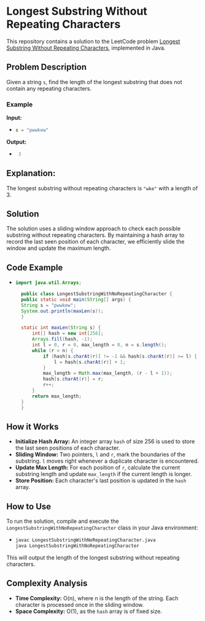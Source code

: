 # Longest Substring Without Repeating Characters


This repository contains a solution to the LeetCode problem [Longest Substring Without Repeating Characters](https://leetcode.com/problems/longest-substring-without-repeating-characters/), implemented in Java.

## Problem Description

Given a string `s`, find the length of the longest substring that does not contain any repeating characters.

### Example

**Input:**
- ```java
  s = "pwwkew"


**Output:**
-  ```java
    3

## Explanation:
The longest substring without repeating characters is `"wke"` with a length of 3.

## Solution

The solution uses a sliding window approach to check each possible substring without repeating characters. By maintaining a hash array to record the last seen position of each character, we efficiently slide the window and update the maximum length.

## Code Example


- ```java
  import java.util.Arrays;

    public class LongestSubstringWithNoRepeatingCharacter {
    public static void main(String[] args) {
    String s = "pwwkew";
    System.out.println(maxLen(s));
    }

    static int maxLen(String s) {
        int[] hash = new int[256];
        Arrays.fill(hash, -1);
        int l = 0, r = 0, max_length = 0, n = s.length();
        while (r < n) {
            if (hash[s.charAt(r)] != -1 && hash[s.charAt(r)] >= l) {
                l = hash[s.charAt(r)] + 1;
            }
            max_length = Math.max(max_length, (r - l + 1));
            hash[s.charAt(r)] = r;
            r++;
        }
        return max_length;
    }
    }


## How it Works

- **Initialize Hash Array:** An integer array `hash` of size 256 is used to store the last seen positions of each character.
- **Sliding Window:** Two pointers, `l` and `r`, mark the boundaries of the substring. `l` moves right whenever a duplicate character is encountered.
- **Update Max Length:** For each position of `r`, calculate the current substring length and update `max_length` if the current length is longer.
- **Store Position:** Each character's last position is updated in the `hash` array.

## How to Use

To run the solution, compile and execute the `LongestSubstringWithNoRepeatingCharacter` class in your Java environment:

- ```bash
  javac LongestSubstringWithNoRepeatingCharacter.java
  java LongestSubstringWithNoRepeatingCharacter


This will output the length of the longest substring without repeating characters.

## Complexity Analysis

- **Time Complexity:** O(n), where n is the length of the string. Each character is processed once in the sliding window.
- **Space Complexity:** O(1), as the `hash` array is of fixed size.
